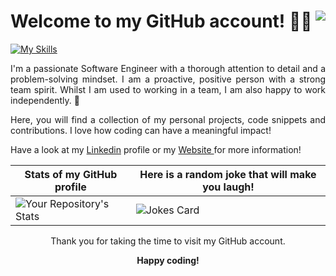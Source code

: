 <div style="text-align: justify;">

# Welcome to my GitHub account! 👩‍💻 <img align="right" src="https://komarev.com/ghpvc/?username=Marion34-dev">

[![My Skills](https://skillicons.dev/icons?i=js,py,java,html,css,mongodb,react,vite,bootstrap,git,nodejs,django,cpp,postgres,postman)](https://skillicons.dev)

I'm a passionate Software Engineer with a thorough attention to detail and a problem-solving mindset. I am a proactive, positive person with a strong team spirit. Whilst I am used to working in a team, I am also happy to work independently. 💫

Here, you will find a collection of my personal projects, code snippets and contributions. I love how coding can have a meaningful impact!

Have a look at my <a href="https://www.linkedin.com">Linkedin</a> profile or my <a href="https://website-29l5.onrender.com"> Website </a> for more information! <br>

  
| Stats of my GitHub profile                                                                                               |  Here is a random joke that will make you laugh!                      
| ------------------------------------------------------------------------------------------------------------------------ | -------------------------------------------------- 
| ![Your Repository's Stats](https://github-readme-stats.vercel.app/api/top-langs/?username=Marion34-dev&hide=html,css,ejs,dockerfile&theme=blue-green) | ![Jokes Card](https://readme-jokes.vercel.app/api)  

</div>

  
<div align="center">
Thank you for taking the time to visit my GitHub account.

**Happy coding!**

</div>
</div>
